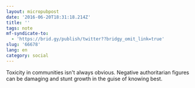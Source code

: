 ```yaml
---
layout: micropubpost
date: '2016-06-20T18:31:18.214Z'
title: ''
tags: note
mf-syndicate-to:
  - 'https://brid.gy/publish/twitter??bridgy_omit_link=true'
slug: '66678'
lang: en
category: social
---
```

Toxicity in communities isn't always obvious. Negative authoritarian figures can be damaging and stunt growth in the guise of knowing best.
